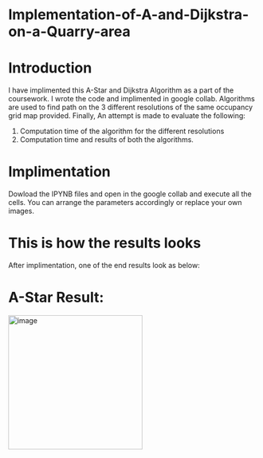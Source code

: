 # Implementation-of-A-and-Dijkstra-on-a-Quarry-area
# Introduction
I have implimented this A-Star and Dijkstra Algorithm as a part of the coursework. I wrote the code and implimented in google collab.
Algorithms are used to find path on the 3 different resolutions of the same occupancy grid map provided. Finally, An attempt is made to evaluate the following: 
1. Computation time of the algorithm for the different resolutions
2. Computation time and results of both the algorithms.

# Implimentation
Dowload the IPYNB files and open in the google collab and execute all the cells. You can arrange the parameters accordingly or replace your own images.

# This is how the results looks
After implimentation, one of the end results look as below:
# A-Star Result:
<img width="269" alt="image" src="https://github.com/PhanindratejaThammi/Implementation-of-A-and-Dijkstra-on-a-Quarry-area/assets/133595608/c19c6dbd-cf86-43cb-b141-263f5d9f154d">

